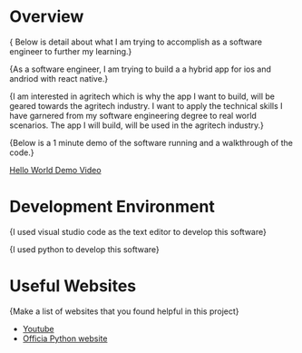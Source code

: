 # Overview

{ Below is detail about what I am trying to accomplish as a software engineer to further my learning.}

{As a software engineer, I am trying to build a a hybrid app for ios and andriod with react native.}

{I am interested in agritech which is why the app I want to build, will be geared towards the agritech industry. I want to apply the technical skills I have garnered from my software engineering degree to real world scenarios. The app I will build, will be used in the agritech industry.}

{Below is a 1 minute demo of the software running and a walkthrough of the code.}

[Hello World Demo Video](https://www.youtube.com/watch?v=aHTGa2s4hw8)

# Development Environment

{I used visual studio code as the text editor to develop this software}

{I used python to develop this software}

# Useful Websites

{Make a list of websites that you found helpful in this project}
* [Youtube](https://www.youtube.com/)
* [Officia Python website](https://www.python.org/)

